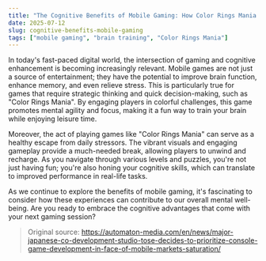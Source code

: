 ```yaml
---
title: "The Cognitive Benefits of Mobile Gaming: How Color Rings Mania Enhances Your Mind"
date: 2025-07-12
slug: cognitive-benefits-mobile-gaming
tags: ["mobile gaming", "brain training", "Color Rings Mania"]
---
```


In today's fast-paced digital world, the intersection of gaming and cognitive enhancement is becoming increasingly relevant. Mobile games are not just a source of entertainment; they have the potential to improve brain function, enhance memory, and even relieve stress. This is particularly true for games that require strategic thinking and quick decision-making, such as "Color Rings Mania". By engaging players in colorful challenges, this game promotes mental agility and focus, making it a fun way to train your brain while enjoying leisure time.

Moreover, the act of playing games like "Color Rings Mania" can serve as a healthy escape from daily stressors. The vibrant visuals and engaging gameplay provide a much-needed break, allowing players to unwind and recharge. As you navigate through various levels and puzzles, you're not just having fun; you're also honing your cognitive skills, which can translate to improved performance in real-life tasks.

As we continue to explore the benefits of mobile gaming, it's fascinating to consider how these experiences can contribute to our overall mental well-being. Are you ready to embrace the cognitive advantages that come with your next gaming session?
> Original source: https://automaton-media.com/en/news/major-japanese-co-development-studio-tose-decides-to-prioritize-console-game-development-in-face-of-mobile-markets-saturation/